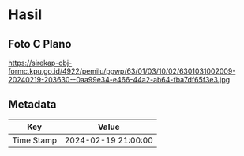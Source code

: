 # Hasil

## Foto C Plano

https://sirekap-obj-formc.kpu.go.id/4922/pemilu/ppwp/63/01/03/10/02/6301031002009-20240219-203630--0aa99e34-e466-44a2-ab64-fba7df65f3e3.jpg


## Metadata

| Key        | Value               |
| ---------- | ------------------- |
| Time Stamp | 2024-02-19 21:00:00 |



